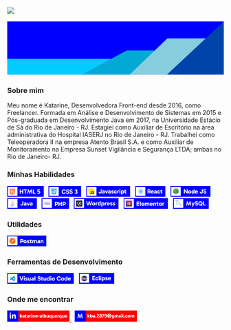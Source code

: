 ![](https://komarev.com/ghpvc/?username=katarine-b-albuquerque&color=006bed)

<img width="100%" height="125px" src="./imagens/banner2.png" alt="Banner"/>

### Sobre mim

Meu nome é Katarine, Desenvolvedora Front-end desde 2016, como Freelancer. Formada em Análise e Desenvolvimento de Sistemas em 2015 e Pós-graduada em Desenvolvimento Java em 2017, na Universidade Estácio de Sá do Rio de Janeiro - RJ. Estagiei como Auxiliar de Escritório na área administrativa do Hospital IASERJ no Rio de Janeiro - RJ. Trabalhei como Teleoperadora II na empresa Atento Brasil S.A. e como Auxiliar de Monitoramento na Empresa Sunset Vigilância e Segurança LTDA; ambas no Rio de Janeiro- RJ.  

### Minhas Habilidades


<p float="left">
    <img height="25" src="./imagens/html5.png" alt="HTML 5"/>
    &nbsp;
    <img height="25" src="./imagens/CSS3.png" alt="CSS 3"/>
    &nbsp;
    <img height="25" src="./imagens/js.png" alt="Javascript"/>
    &nbsp;
    <img height="25" src="./imagens/react.png" alt="React"/>
    &nbsp;
    <img height="25" src="./imagens/nodejs.png" alt="Node"/>
    &nbsp;
    <img height="25" src="./imagens/java.png" alt="Java"/>
    &nbsp;
    <img height="25" src="./imagens/php.png" alt="PHP"/>
    &nbsp;
    <img height="25" src="./imagens/wordpress.png" alt="Wordpress"/>
    &nbsp;
    <img height="25" src="./imagens/elementor.png" alt="Elementor"/>
    &nbsp;
    <img height="25" src="./imagens/mysql.png" alt="MySQL"/>
</p>    

### Utilidades

<p float="left">
    <img height="25" src="./imagens/postman.png" alt="Postman"/>
    &nbsp;   
</p>

### Ferramentas de Desenvolvimento

<p float="left">
   <img height="25" src="./imagens/visual-studio-code.png" alt="Visual Studio Code"/>
   &nbsp;
   <img height="25" src="./imagens/eclipse.png" alt="Eclipse"/>
   &nbsp;     
</p>

### Onde me encontrar

<p float="left">
    <a href="https://www.linkedin.com/in/katarine-albuquerque/" target="_blank">
        <img width="145" src="./imagens/linkedin_cor.png" alt="Linkedin"/>
    </a>
    &nbsp;
    <a href="mailto:kba.2879@gmail.com">
        <img width="145" src="./imagens/email.png" alt="E-mail"/>
    </a>
</p>